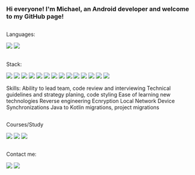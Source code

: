 ### Hi everyone! I'm Michael, an Android developer and welcome to my GitHub page!

##
Languages:

<img src="https://img.shields.io/badge/kotlin-1C2149?style=for-the-badge&logo=kotlin&logoColor=orange"/> <img src="https://img.shields.io/badge/java-1C2149?style=for-the-badge&logo=CoffeeScript&logoColor=4574e0"/>

## 
Stack:

<img src="https://img.shields.io/badge/Flow_LiveData-1C2149?style=for-the-badge&logo=google&logoColor=blue"/>
<img src="https://img.shields.io/badge/MVVM_MVI_MVP_RIBs-1C2149?style=for-the-badge&logo=google&logoColor=blue"/>  <img src="https://img.shields.io/badge/Fragments_Compose_Custom-1C2149?style=for-the-badge&logo=google&logoColor=blue"/>  <img src="https://img.shields.io/badge/Dagger_Hilt_Koin-1C2149?style=for-the-badge&logo=google&logoColor=blue"/>  <img src="https://img.shields.io/badge/Coroutines_RxJava_And_Legacy-1C2149?style=for-the-badge&logo=google&logoColor=blue"/>  

<img src="https://img.shields.io/badge/Coil_Picasso_Glide-1C2149?style=for-the-badge&logo=kotlin&logoColor=blue"/> 
<img src="https://img.shields.io/badge/Room_Realm_Mongo_SQLite-1C2149?style=for-the-badge&logo=kotlin&logoColor=blue"/>  
<img src="https://img.shields.io/badge/REST_GRAPHQL_SOCKET-1C2149?style=for-the-badge&logo=kotlin&logoColor=blue"/>  
<img src="https://img.shields.io/badge/KMP-1C2149?style=for-the-badge&logo=kotlin&logoColor=blue"/> 
<img src="https://img.shields.io/badge/Clean And Onion Architectures-1C2149?style=for-the-badge&logo=kotlin&logoColor=blue"/>  
<img src="https://img.shields.io/badge/SOLID_DRY_KISS_GRASP-1C2149?style=for-the-badge&logo=kotlin&logoColor=blue"/>
<img src="https://img.shields.io/badge/TDD_JUnit_Mockito_Espresso-1C2149?style=for-the-badge&logo=kotlin&logoColor=blue"/> 
<img src="https://img.shields.io/badge/Firebase_Crashlytics_Notifications_Auth_Analytics-1C2149?style=for-the-badge&logo=firebase&logoColor=ffca28"/> 
<img src="https://img.shields.io/badge/GIT_CI|CD_GooglePlay-1C2149?style=for-the-badge&logo=google&logoColor=ffca28"/> 

Skills:
Ability to lead team, code review and interviewing
Technical guidelines and strategy planing, code styling
Ease of learning new technologies
Reverse engineering
Ecnryption
Local Network Device Synchronizations
Java to Kotlin migrations, project migrations

##
Courses/Study

<img src="https://img.shields.io/badge/Android Basics in Kotlin-1C2149?style=for-the-badge&logo=google&logoColor=blue"/>
<img src="https://img.shields.io/badge/UDACITY-Android Kotlin Developer Nanodegree Program-1C2149?style=for-the-badge&logo=google&logoColor=blue"/>
<img src="https://img.shields.io/badge/40lvl-Javarush Java Course-1C2149?style=for-the-badge&logo=google&logoColor=blue"/>

##
Contact me:

[<img src="https://img.shields.io/badge/telegram-1C2149?style=for-the-badge&logo=telegram&logoColor=26A5E4"/>](https://t.me/Mix333)  [<img src="https://img.shields.io/badge/whatsapp-1C2149?style=for-the-badge&logo=whatsapp&logoColor=5D366"/>](https://api.whatsapp.com/send?phone=48571797599)

